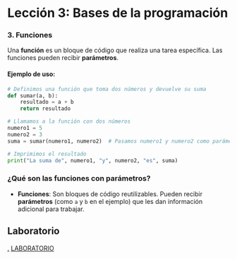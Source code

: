 # Lección 3: Bases de la programación

### **3. Funciones**

Una **función** es un bloque de código que realiza una tarea específica. Las funciones pueden recibir **parámetros**.

#### Ejemplo de uso:

```python
# Definimos una función que toma dos números y devuelve su suma
def sumar(a, b):
    resultado = a + b
    return resultado

# Llamamos a la función con dos números
numero1 = 5
numero2 = 3
suma = sumar(numero1, numero2)  # Pasamos numero1 y numero2 como parámetros

# Imprimimos el resultado
print("La suma de", numero1, "y", numero2, "es", suma)
```

### ¿Qué son las funciones con parámetros?

- **Funciones**: Son bloques de código reutilizables. Pueden recibir **parámetros** (como `a` y `b` en el ejemplo) que les dan información adicional para trabajar.


## Laboratorio
[.](https://projects.raspberrypi.org/en/projects/target-practice/3)
[LABORATORIO](https://colab.research.google.com/github/libialany/qhawanacode/blob/main/docs/course1/lesson3.ipynb)
